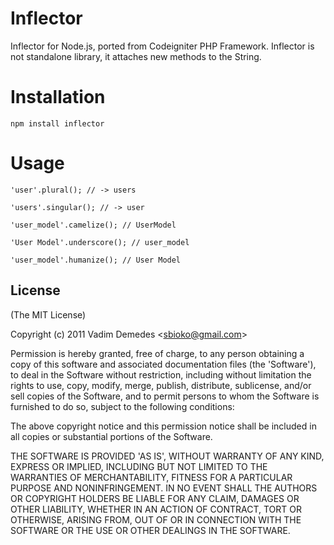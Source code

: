 
# Inflector

  Inflector for Node.js, ported from Codeigniter PHP Framework. Inflector is not standalone library, it attaches new methods to the String.

# Installation
	npm install inflector

# Usage
	
	'user'.plural(); // -> users
	
	'users'.singular(); // -> user
	
	'user_model'.camelize(); // UserModel
	
	'User Model'.underscore(); // user_model
	
	'user_model'.humanize(); // User Model

## License 

(The MIT License)

Copyright (c) 2011 Vadim Demedes &lt;sbioko@gmail.com&gt;

Permission is hereby granted, free of charge, to any person obtaining
a copy of this software and associated documentation files (the
'Software'), to deal in the Software without restriction, including
without limitation the rights to use, copy, modify, merge, publish,
distribute, sublicense, and/or sell copies of the Software, and to
permit persons to whom the Software is furnished to do so, subject to
the following conditions:

The above copyright notice and this permission notice shall be
included in all copies or substantial portions of the Software.

THE SOFTWARE IS PROVIDED 'AS IS', WITHOUT WARRANTY OF ANY KIND,
EXPRESS OR IMPLIED, INCLUDING BUT NOT LIMITED TO THE WARRANTIES OF
MERCHANTABILITY, FITNESS FOR A PARTICULAR PURPOSE AND NONINFRINGEMENT.
IN NO EVENT SHALL THE AUTHORS OR COPYRIGHT HOLDERS BE LIABLE FOR ANY
CLAIM, DAMAGES OR OTHER LIABILITY, WHETHER IN AN ACTION OF CONTRACT,
TORT OR OTHERWISE, ARISING FROM, OUT OF OR IN CONNECTION WITH THE
SOFTWARE OR THE USE OR OTHER DEALINGS IN THE SOFTWARE.
